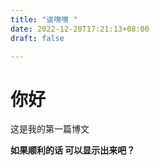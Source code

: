 ```yaml
---
title: "诶嘿嘿 "
date: 2022-12-20T17:21:13+08:00
draft: false

---
```


# 你好

这是我的第一篇博文<b>

如果顺利的话 可以显示出来吧？
